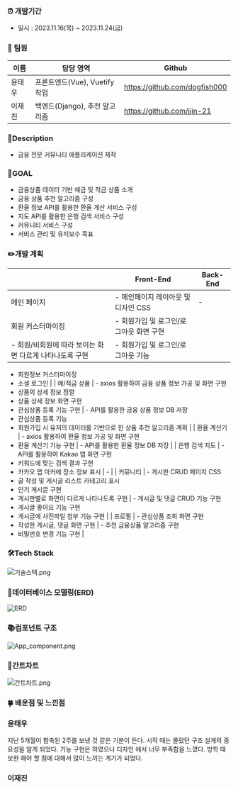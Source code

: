 ### ⏰ 개발기간

- 일시 : 2023.11.16(목) ~ 2023.11.24(금)

### **🤝 팀원**

| 이름 | 담당 영역 | Github |
| --- | --- | --- |
| 윤태우 | 프론트엔드(Vue), Vuetify 작업 | https://github.com/dogfish000 |
| 이재진 | 백엔드(Django), 추천 알고리즘 | https://github.com/jjin-21 |

### 📃Description

- 금융 전문 커뮤니티 애플리케이션 제작

### 🎯GOAL

- 금융상품 데이터 기반 예금 및 적금 상품 소개
- 금융 상품 추천 알고리즘 구성
- 환율 정보 API를 활용한 환율 계산 서비스 구성
- 지도 API를 활용한 은행 검색 서비스 구성
- 커뮤니티 서비스 구성
- 서비스 관리 및 유지보수 목표

### ✏️개발 계획

|  | Front-End | Back-End |
| --- | --- | --- |
| 메인 페이지 | - 메인페이지 레이아웃 및 디자인 CSS   | - |
| 회원 커스터마이징 | - 회원가입 및 로그인/로그아웃 화면 구현 
- 회원/비회원에 따라 보이는 화면 다르게 나타나도록 구현  | - 회원가입 및 로그인/로그아웃 기능
- 회원정보 커스터마이징
- 소셜 로그인 |
| 예/적금 상품 | - axios 활용하여 금융 상품 정보 가공 및 화면 구현 
- 상품의 상세 정보 정렬
- 상품 상세 정보 화면 구현 
- 관심상품 등록 기능 구현 | - API를 활용한 금융 상품 정보 DB 저장 
- 관심상품 등록 기능 
- 회원가입 시 유저의 데이터를 기반으로 한 상품 추천 알고리즘 계획 |
| 환율 계산기 | - axios 활용하여 환율 정보 가공 및 화면 구현 
- 환율 계산기 기능 구현 | - API를 활용한 환율 정보 DB 저장 |
| 은행 검색 지도 | - API를 활용하여 Kakao 맵 화면 구현 
- 키워드에 맞는 검색 결과 구현 
- 카카오 맵 마커에 장소 정보 표시 | - |
| 커뮤니티 | - 게시판 CRUD 페이지 CSS 
- 글 작성 및 게시글 리스트 카테고리 표시
- 인기 게시글 구현
- 게시판별로 화면이 다르게 나타나도록 구현 | - 게시글 및 댓글 CRUD 기능 구현
- 게시글 좋아요 기능 구현
- 게시글에 사진파일 첨부 기능 구현 |
| 프로필 | - 관심상품 조회 화면 구현
- 작성한 게시글, 댓글 화면 구현 | - 추천 금융상품 알고리즘 구현
- 비밀번호 변경 기능 구현 |

### 🛠Tech Stack

![기술스택.png](https://prod-files-secure.s3.us-west-2.amazonaws.com/61ad065d-e901-4822-92e8-90f905def7b6/3459e497-42f1-4441-bdcd-8277f815430a/%E1%84%80%E1%85%B5%E1%84%89%E1%85%AE%E1%86%AF%E1%84%89%E1%85%B3%E1%84%90%E1%85%A2%E1%86%A8.png)

### 💠데이터베이스 모델링(ERD)

![ERD](https://github.com/jjin-21/finance_pjt/assets/113574354/03fb7b40-ff2e-45d4-aeda-c52a7337eae6)

### 📚컴포넌트 구조

![App_component.png](https://prod-files-secure.s3.us-west-2.amazonaws.com/61ad065d-e901-4822-92e8-90f905def7b6/4b4abdd1-621c-4763-a967-7ef15cd83c29/App_component.png)

### 🧾간트차트

![간트차트.png](https://prod-files-secure.s3.us-west-2.amazonaws.com/61ad065d-e901-4822-92e8-90f905def7b6/43a3ed75-39ba-4e91-bd85-917c89a9baa5/%E1%84%80%E1%85%A1%E1%86%AB%E1%84%90%E1%85%B3%E1%84%8E%E1%85%A1%E1%84%90%E1%85%B3.png)

### 🍀 배운점 및 느낀점

### 윤태우

지난 5개월이 함축된 2주를 보낸 것 같은 기분이 든다.
시작 때는 몰랐던 구조 설계의 중요성을 알게 되었다.
기능 구현은 하였으나 디자인 에서 너무 부족함을 느꼈다.
방학 때 보완 해야 할 점에 대해서 많이 느끼는 계기가 되었다.

### 이재진
